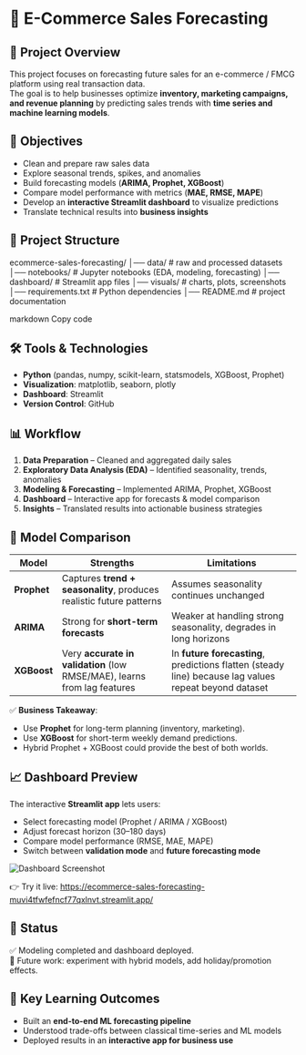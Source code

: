 # 🛒 E-Commerce Sales Forecasting  

## 📌 Project Overview  
This project focuses on forecasting future sales for an e-commerce / FMCG platform using real transaction data.  
The goal is to help businesses optimize **inventory, marketing campaigns, and revenue planning** by predicting sales trends with **time series and machine learning models**.  

## 🎯 Objectives  
- Clean and prepare raw sales data  
- Explore seasonal trends, spikes, and anomalies  
- Build forecasting models (**ARIMA, Prophet, XGBoost**)  
- Compare model performance with metrics (**MAE, RMSE, MAPE**)  
- Develop an **interactive Streamlit dashboard** to visualize predictions  
- Translate technical results into **business insights**  

## 📂 Project Structure  
ecommerce-sales-forecasting/
│── data/ # raw and processed datasets
│── notebooks/ # Jupyter notebooks (EDA, modeling, forecasting)
│── dashboard/ # Streamlit app files
│── visuals/ # charts, plots, screenshots
│── requirements.txt # Python dependencies
│── README.md # project documentation

markdown
Copy code

## 🛠 Tools & Technologies  
- **Python** (pandas, numpy, scikit-learn, statsmodels, XGBoost, Prophet)  
- **Visualization**: matplotlib, seaborn, plotly  
- **Dashboard**: Streamlit  
- **Version Control**: GitHub  

## 📊 Workflow  
1. **Data Preparation** – Cleaned and aggregated daily sales  
2. **Exploratory Data Analysis (EDA)** – Identified seasonality, trends, anomalies  
3. **Modeling & Forecasting** – Implemented ARIMA, Prophet, XGBoost  
4. **Dashboard** – Interactive app for forecasts & model comparison  
5. **Insights** – Translated results into actionable business strategies  

## 🔮 Model Comparison  

| Model    | Strengths | Limitations |
|----------|-----------|-------------|
| **Prophet** | Captures **trend + seasonality**, produces realistic future patterns | Assumes seasonality continues unchanged |
| **ARIMA**   | Strong for **short-term forecasts** | Weaker at handling strong seasonality, degrades in long horizons |
| **XGBoost** | Very **accurate in validation** (low RMSE/MAE), learns from lag features | In **future forecasting**, predictions flatten (steady line) because lag values repeat beyond dataset |

✅ **Business Takeaway**:  
- Use **Prophet** for long-term planning (inventory, marketing).  
- Use **XGBoost** for short-term weekly demand predictions.  
- Hybrid Prophet + XGBoost could provide the best of both worlds.  

## 📈 Dashboard Preview  

The interactive **Streamlit app** lets users:  
- Select forecasting model (Prophet / ARIMA / XGBoost)  
- Adjust forecast horizon (30–180 days)  
- Compare model performance (RMSE, MAE, MAPE)  
- Switch between **validation mode** and **future forecasting mode**  

![Dashboard Screenshot](visuals/dashboard_demo.png)  

👉 Try it live: https://ecommerce-sales-forecasting-muvi4tfwfefncf77qxlnvt.streamlit.app/

## 🚀 Status  
✅ Modeling completed and dashboard deployed.  
🔄 Future work: experiment with hybrid models, add holiday/promotion effects.  

## 📌 Key Learning Outcomes  
- Built an **end-to-end ML forecasting pipeline**  
- Understood trade-offs between classical time-series and ML models  
- Deployed results in an **interactive app for business use** 
